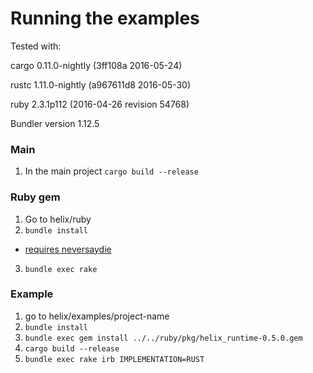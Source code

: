 # Running the examples

Tested with:


cargo 0.11.0-nightly (3ff108a 2016-05-24)

rustc 1.11.0-nightly (a967611d8 2016-05-30)

ruby 2.3.1p112 (2016-04-26 revision 54768)

Bundler version 1.12.5

### Main
1. In the main project `cargo build --release`

### Ruby gem
1. Go to helix/ruby
2. `bundle install`
  * [requires neversaydie](https://github.com/tenderlove/neversaydie)
3. `bundle exec rake`

### Example
1. go to helix/examples/project-name
2. `bundle install`
3. `bundle exec gem install ../../ruby/pkg/helix_runtime-0.5.0.gem`
4. `cargo build --release`
5. `bundle exec rake irb IMPLEMENTATION=RUST`

